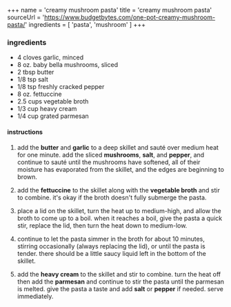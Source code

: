 +++
name = 'creamy mushroom pasta'
title = 'creamy mushroom pasta' 
sourceUrl = 'https://www.budgetbytes.com/one-pot-creamy-mushroom-pasta/'
ingredients = [
  'pasta',
  'mushroom'
]
+++

### ingredients 

- 4 cloves garlic, minced
- 8 oz. baby bella mushrooms, sliced
- 2 tbsp butter
- 1/8 tsp salt
- 1/8 tsp freshly cracked pepper
- 8 oz. fettuccine
- 2.5 cups vegetable broth
- 1/3 cup heavy cream
- 1/4 cup grated parmesan

#### instructions

1. add the **butter** and **garlic** to a deep skillet and sauté over medium heat for one minute. add the sliced **mushrooms**, **salt**, and **pepper**, and continue to sauté until the mushrooms have softened, all of their moisture has evaporated from the skillet, and the edges are beginning to brown.

2. add the **fettuccine** to the skillet along with the **vegetable broth** and stir to combine. it's okay if the broth doesn't fully submerge the pasta.

3. place a lid on the skillet, turn the heat up to medium-high, and allow the broth to come up to a boil. when it reaches a boil, give the pasta a quick stir, replace the lid, then turn the heat down to medium-low.

4. continue to let the pasta simmer in the broth for about 10 minutes, stirring occasionally (always replacing the lid), or until the pasta is tender. there should be a little saucy liquid left in the bottom of the skillet.

5. add the **heavy cream** to the skillet and stir to combine. turn the heat off then add the **parmesan** and continue to stir the pasta until the parmesan is melted. give the pasta a taste and add **salt** or **pepper** if needed. serve immediately.